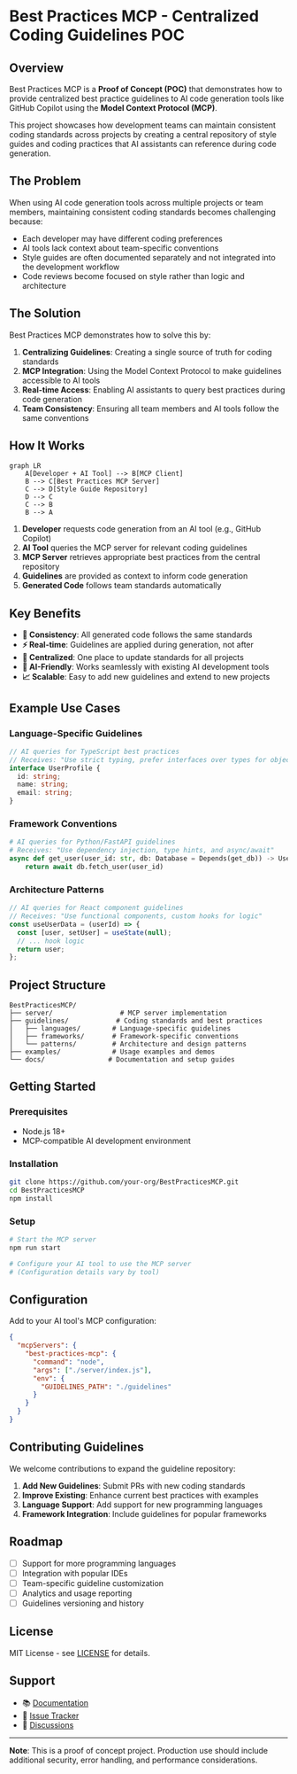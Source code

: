# Best Practices MCP - Centralized Coding Guidelines POC

## Overview

Best Practices MCP is a **Proof of Concept (POC)** that demonstrates how to provide centralized best practice guidelines to AI code generation tools like GitHub Copilot using the **Model Context Protocol (MCP)**. 

This project showcases how development teams can maintain consistent coding standards across projects by creating a central repository of style guides and coding practices that AI assistants can reference during code generation.

## The Problem

When using AI code generation tools across multiple projects or team members, maintaining consistent coding standards becomes challenging because:

- Each developer may have different coding preferences
- AI tools lack context about team-specific conventions
- Style guides are often documented separately and not integrated into the development workflow
- Code reviews become focused on style rather than logic and architecture

## The Solution

Best Practices MCP demonstrates how to solve this by:

1. **Centralizing Guidelines**: Creating a single source of truth for coding standards
2. **MCP Integration**: Using the Model Context Protocol to make guidelines accessible to AI tools
3. **Real-time Access**: Enabling AI assistants to query best practices during code generation
4. **Team Consistency**: Ensuring all team members and AI tools follow the same conventions

## How It Works

```mermaid
graph LR
    A[Developer + AI Tool] --> B[MCP Client]
    B --> C[Best Practices MCP Server]
    C --> D[Style Guide Repository]
    D --> C
    C --> B
    B --> A
```

1. **Developer** requests code generation from an AI tool (e.g., GitHub Copilot)
2. **AI Tool** queries the MCP server for relevant coding guidelines
3. **MCP Server** retrieves appropriate best practices from the central repository
4. **Guidelines** are provided as context to inform code generation
5. **Generated Code** follows team standards automatically

## Key Benefits

- **🎯 Consistency**: All generated code follows the same standards
- **⚡ Real-time**: Guidelines are applied during generation, not after
- **🔄 Centralized**: One place to update standards for all projects
- **🤖 AI-Friendly**: Works seamlessly with existing AI development tools
- **📈 Scalable**: Easy to add new guidelines and extend to new projects

## Example Use Cases

### Language-Specific Guidelines
```typescript
// AI queries for TypeScript best practices
// Receives: "Use strict typing, prefer interfaces over types for object shapes"
interface UserProfile {
  id: string;
  name: string;
  email: string;
}
```

### Framework Conventions
```python
# AI queries for Python/FastAPI guidelines  
# Receives: "Use dependency injection, type hints, and async/await"
async def get_user(user_id: str, db: Database = Depends(get_db)) -> UserResponse:
    return await db.fetch_user(user_id)
```

### Architecture Patterns
```javascript
// AI queries for React component guidelines
// Receives: "Use functional components, custom hooks for logic"
const useUserData = (userId) => {
  const [user, setUser] = useState(null);
  // ... hook logic
  return user;
};
```

## Project Structure

```
BestPracticesMCP/
├── server/                 # MCP server implementation
├── guidelines/            # Coding standards and best practices
│   ├── languages/        # Language-specific guidelines
│   ├── frameworks/       # Framework-specific conventions
│   └── patterns/         # Architecture and design patterns
├── examples/             # Usage examples and demos
└── docs/                # Documentation and setup guides
```

## Getting Started

### Prerequisites
- Node.js 18+
- MCP-compatible AI development environment

### Installation
```bash
git clone https://github.com/your-org/BestPracticesMCP.git
cd BestPracticesMCP
npm install
```

### Setup
```bash
# Start the MCP server
npm run start

# Configure your AI tool to use the MCP server
# (Configuration details vary by tool)
```

## Configuration

Add to your AI tool's MCP configuration:

```json
{
  "mcpServers": {
    "best-practices-mcp": {
      "command": "node",
      "args": ["./server/index.js"],
      "env": {
        "GUIDELINES_PATH": "./guidelines"
      }
    }
  }
}
```

## Contributing Guidelines

We welcome contributions to expand the guideline repository:

1. **Add New Guidelines**: Submit PRs with new coding standards
2. **Improve Existing**: Enhance current best practices with examples
3. **Language Support**: Add support for new programming languages
4. **Framework Integration**: Include guidelines for popular frameworks

## Roadmap

- [ ] Support for more programming languages
- [ ] Integration with popular IDEs
- [ ] Team-specific guideline customization
- [ ] Analytics and usage reporting
- [ ] Guidelines versioning and history

## License

MIT License - see [LICENSE](LICENSE) for details.

## Support

- 📚 [Documentation](./docs/)
- 🐛 [Issue Tracker](https://github.com/your-org/BestPracticesMCP/issues)
- 💬 [Discussions](https://github.com/your-org/BestPracticesMCP/discussions)

---

**Note**: This is a proof of concept project. Production use should include additional security, error handling, and performance considerations.
